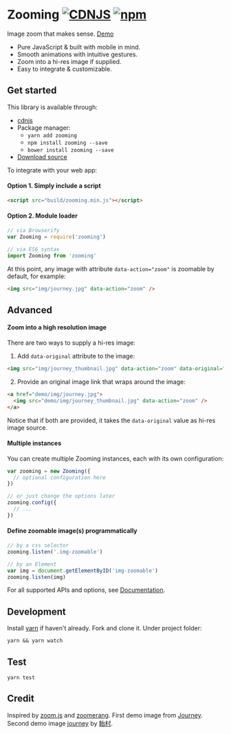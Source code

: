 # Zooming [![CDNJS](https://img.shields.io/cdnjs/v/zooming.svg?style=flat-square)](https://cdnjs.com/libraries/zooming) [![npm](https://img.shields.io/npm/v/zooming.svg?style=flat-square)](https://www.npmjs.com/package/zooming)

Image zoom that makes sense. [Demo](http://desmonding.me/zooming/)

- Pure JavaScript & built with mobile in mind.
- Smooth animations with intuitive gestures.
- Zoom into a hi-res image if supplied.
- Easy to integrate & customizable.

## Get started

This library is available through:

- [cdnjs](https://cdnjs.com/libraries/zooming)
- Package manager:
  - `yarn add zooming`
  - `npm install zooming --save`
  - `bower install zooming --save`
- [Download source](https://github.com/kingdido999/zooming/releases)

To integrate with your web app:

#### Option 1. Simply include a script

```html
<script src="build/zooming.min.js"></script>
```

#### Option 2. Module loader

```javascript
// via Browserify
var Zooming = require('zooming')

// via ES6 syntax
import Zooming from 'zooming'
```

At this point, any image with attribute `data-action="zoom"` is zoomable by default, for example:

```html
<img src="img/journey.jpg" data-action="zoom" />
```

## Advanced

#### Zoom into a high resolution image

There are two ways to supply a hi-res image:

1. Add `data-original` attribute to the image:
```html
<img src="img/journey_thumbnail.jpg" data-action="zoom" data-original="img/journey.jpg" />
```

2. Provide an original image link that wraps around the image:
```html
<a href="demo/img/journey.jpg">
  <img src="demo/img/journey_thumbnail.jpg" data-action="zoom" />
</a>
```

Notice that if both are provided, it takes the `data-original` value as hi-res image source.

#### Multiple instances

You can create multiple Zooming instances, each with its own configuration:

```js
var zooming = new Zooming({
  // optional configuration here
})

// or just change the options later
zooming.config({
  // ...
})
```

#### Define zoomable image(s) programmatically

```js
// by a css selector
zooming.listen('.img-zoomable')

// by an Element
var img = document.getElementByID('img-zoomable')
zooming.listen(img)
```

For all supported APIs and options, see [Documentation](http://desmonding.me/zooming/docs/index.html).

## Development

Install [yarn](https://yarnpkg.com/en/docs/install) if haven't already. Fork and clone it. Under project folder:

`yarn && yarn watch`

## Test

`yarn test`

## Credit

Inspired by [zoom.js](https://github.com/fat/zoom.js) and [zoomerang](https://github.com/yyx990803/zoomerang). First demo image from [Journey](http://thatgamecompany.com/games/journey/). Second demo image [journey](http://www.pixiv.net/member_illust.php?mode=medium&illust_id=36017129) by [飴村](http://www.pixiv.net/member.php?id=47488).

